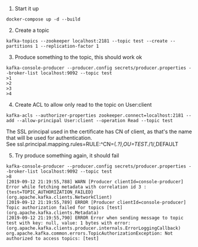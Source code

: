 1. Start it up
```
docker-compose up -d --build
```

2. Create a topic
```
kafka-topics --zookeeper localhost:2181 --topic test --create --partitions 1 --replication-factor 1
```

3. Produce something to the topic, this should work ok
```
kafka-console-producer --producer.config secrets/producer.properties --broker-list localhost:9092 --topic test
>1
>2
>3
>4
```

4. Create ACL to allow only read to the topic on User:client
```
kafka-acls --authorizer-properties zookeeper.connect=localhost:2181 --add --allow-principal User:client --operation Read --topic test
```

The SSL principal used in the certificate has CN of client, as that's the name that will be used for authentication.  
See ssl.principal.mapping.rules=RULE:^CN=(.*?),OU=TEST.*$/$1/,DEFAULT


5. Try produce something again, it should fail
```
kafka-console-producer --producer.config secrets/producer.properties --broker-list localhost:9092 --topic test
>8
[2019-09-12 21:19:55,788] WARN [Producer clientId=console-producer] Error while fetching metadata with correlation id 3 : {test=TOPIC_AUTHORIZATION_FAILED} (org.apache.kafka.clients.NetworkClient)
[2019-09-12 21:19:55,789] ERROR [Producer clientId=console-producer] Topic authorization failed for topics [test] (org.apache.kafka.clients.Metadata)
[2019-09-12 21:19:55,790] ERROR Error when sending message to topic test with key: null, value: 1 bytes with error: (org.apache.kafka.clients.producer.internals.ErrorLoggingCallback)
org.apache.kafka.common.errors.TopicAuthorizationException: Not authorized to access topics: [test]
```
